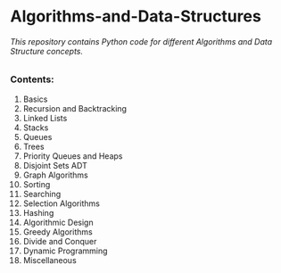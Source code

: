 # Algorithms-and-Data-Structures
###### This repository contains Python code for different Algorithms and Data Structure concepts. 

### Contents:
1. Basics 
2. Recursion and Backtracking
3. Linked Lists
4. Stacks
5. Queues
6. Trees
7. Priority Queues and Heaps
8. Disjoint Sets ADT
9. Graph Algorithms
10. Sorting 
11. Searching
12. Selection Algorithms
13. Hashing
14. Algorithmic Design
15. Greedy Algorithms
16. Divide and Conquer
17. Dynamic Programming
18. Miscellaneous
